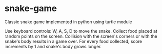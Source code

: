 # snake-game
Classic snake game implemented in python using turtle module

Use keyboard controls: W, A, S, D to move the snake.
Collect food placed at random points on the screen.
Collision with the screen's corners or with the snake's body results in a game over.
For every food collected, score increments by 1 and snake's body grows longer.

